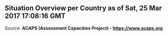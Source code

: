 ## Situation Overview per Country as of Sat, 25 Mar 2017 17:08:16 GMT

Source: **ACAPS (Assessment Capacities Project) - https://www.acaps.org**